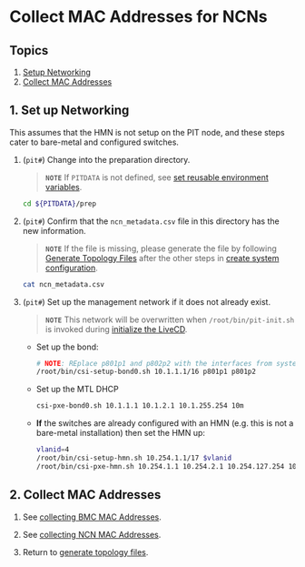 # Collect MAC Addresses for NCNs

## Topics

1. [Setup Networking](#1-set-up-networking)
2. [Collect MAC Addresses](#2-collect-mac-addresses)

## 1. Set up Networking

This assumes that the HMN is not setup on the PIT node, and these steps cater to bare-metal and configured switches.

1. (`pit#`) Change into the preparation directory.

   > **`NOTE`** If `PITDATA` is not defined, see [set reusable environment variables](./pre-installation.md#set-reusable-environment-variables).

   ```bash
   cd ${PITDATA}/prep
   ```

1. (`pit#`) Confirm that the `ncn_metadata.csv` file in this directory has the new information.

   > **`NOTE`** If the file is missing, please generate the file by following 
   > [Generate Topology Files](./pre-installation.md#generate-topology-files) after the 
   > other steps in [create system configuration](./pre-installation.md#3-create-system-configuration).

   ```bash
   cat ncn_metadata.csv
   ```

1. (`pit#`) Set up the management network if it does not already exist.

   > **`NOTE`** This network will be overwritten when `/root/bin/pit-init.sh` is invoked during [initialize the LiveCD](./pre-installation.md#initialize-the-livecd).

   - Set up the bond:

      ```bash
      # NOTE: REplace p801p1 and p802p2 with the interfaces from system_config.yaml#install-ncn-bond-members, e.g. the interfaces the PIT is using as the bond. 
      /root/bin/csi-setup-bond0.sh 10.1.1.1/16 p801p1 p801p2
      ```

   - Set up the MTL DHCP

      ```bash
      csi-pxe-bond0.sh 10.1.1.1 10.1.2.1 10.1.255.254 10m
      ```

   - **If** the switches are already configured with an HMN (e.g. this is not a bare-metal installation) then set the HMN up:

      ```bash
      vlanid=4
      /root/bin/csi-setup-hmn.sh 10.254.1.1/17 $vlanid
      /root/bin/csi-pxe-hmn.sh 10.254.1.1 10.254.2.1 10.254.127.254 10m
      ```

## 2. Collect MAC Addresses

1. See [collecting BMC MAC Addresses](./collecting_bmc_mac_addresses.md).

1. See [collecting NCN MAC Addresses](./collecting_ncn_mac_addresses.md).

1. Return to [generate topology files](./pre-installation.md#customize-system_configyaml).
